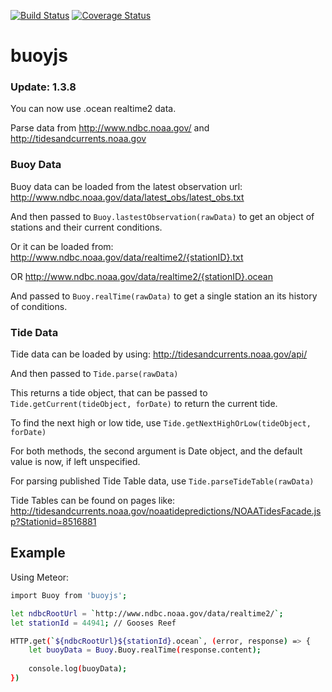 [![Build Status](https://img.shields.io/travis/giannif/buoy-js.svg)](https://travis-ci.org/giannif/buoy-js)
[![Coverage Status](https://coveralls.io/repos/giannif/buoy-js/badge.svg?branch=master&service=github)](https://coveralls.io/github/giannif/buoy-js?branch=master)

# buoyjs

### Update: 1.3.8
You can now use .ocean realtime2 data.

Parse data from http://www.ndbc.noaa.gov/ and http://tidesandcurrents.noaa.gov

### Buoy Data

Buoy data can be loaded from the latest observation url:
http://www.ndbc.noaa.gov/data/latest_obs/latest_obs.txt

And then passed to `Buoy.lastestObservation(rawData)` to get an object of stations and their current conditions.

Or it can be loaded from:
http://www.ndbc.noaa.gov/data/realtime2/{stationID}.txt

OR
http://www.ndbc.noaa.gov/data/realtime2/{stationID}.ocean

And passed to `Buoy.realTime(rawData)` to get a single station an its history of conditions.

### Tide Data

Tide data can be loaded by using:
http://tidesandcurrents.noaa.gov/api/

And then passed to `Tide.parse(rawData)`

This returns a tide object, that can be passed to `Tide.getCurrent(tideObject, forDate)` to return the current tide.

To find the next high or low tide, use `Tide.getNextHighOrLow(tideObject, forDate)`

For both methods, the second argument is Date object, and the default value is now, if left unspecified.

For parsing published Tide Table data, use `Tide.parseTideTable(rawData)`

Tide Tables can be found on pages like:
http://tidesandcurrents.noaa.gov/noaatidepredictions/NOAATidesFacade.jsp?Stationid=8516881


## Example
Using Meteor:
```sh
import Buoy from 'buoyjs';

let ndbcRootUrl = `http://www.ndbc.noaa.gov/data/realtime2/`;
let stationId = 44941; // Gooses Reef

HTTP.get(`${ndbcRootUrl}${stationId}.ocean`, (error, response) => {
	let buoyData = Buoy.Buoy.realTime(response.content);
	
	console.log(buoyData);
})

```
